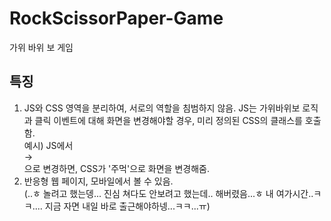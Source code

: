 # RockScissorPaper-Game
가위 바위 보 게임  
  
## 특징
1) JS와 CSS 영역을 분리하여, 서로의 역할을 침범하지 않음. JS는 가위바위보 로직과 클릭 이벤트에 대해 화면을 변경해야할 경우, 미리 정의된 CSS의 클래스를 호출함.  
   예시) JS에서 <div class="choice"> -> <div class="choice rock">으로 변경하면, CSS가 '주먹'으로 화면을 변경해줌.  
2) 반응형 웹 페이지, 모바일에서 볼 수 있음.  
   (..ㅎ 놀려고 했는뎅... 진심 쳐다도 안보려고 했는데.. 해버렸음...ㅎ 내 여가시간..ㅋㅋ.... 지금 자면 내일 바로 출근해야하넹...ㅋㅋ...ㅠ)  
